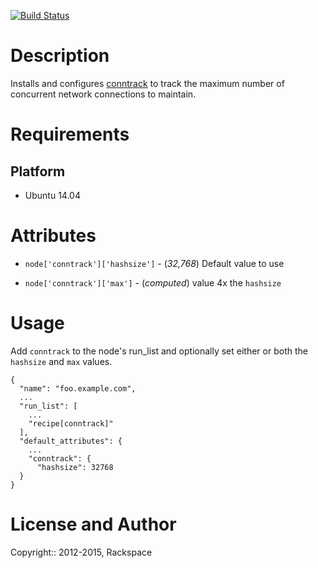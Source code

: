 [![Build Status](https://circleci.com/gh/mmi-cookbooks/conntrack-chef.svg?style=svg)](https://circleci.com/gh/mmi-cookbooks/conntrack-chef)

Description
===========

Installs and configures [conntrack](http://conntrack-tools.netfilter.org/) to track the maximum number of concurrent network connections to maintain.

Requirements
============

Platform
--------

* Ubuntu 14.04

Attributes
==========

* `node['conntrack']['hashsize']` - (*32,768*) Default value to use 

* `node['conntrack']['max']` - (*computed*) value 4x the `hashsize`

Usage
=====

Add `conntrack` to the node's run_list and optionally set either or both the `hashsize` and `max` values.

    {
      "name": "foo.example.com",
      ...
      "run_list": [
        ...
        "recipe[conntrack]"
      ],
      "default_attributes": {
        ...
        "conntrack": {
          "hashsize": 32768
      }
    }

License and Author
==================

Copyright:: 2012-2015, Rackspace
